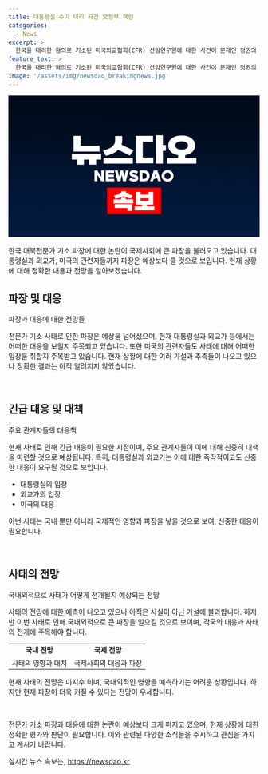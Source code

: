```yaml
---
title: 대통령실 수미 테리 사건 文정부 책임
categories:
  - News
excerpt: >
  한국을 대리한 혐의로 기소된 미국외교협회(CFR) 선임연구원에 대한 사건이 문재인 정권의 국정원 관련자 감찰과 문책 방침에 논란을 빚었습니다. 전문 외부 활동을 담당하던 요원들을 배제하고 아마추어 인력을 투입한 결과라는 비판을 받고 있습니다. 한미관계에 미치는 영향과 FBI의 강력한 조치에 대한 분석 역시 이어지고 있습니다. 현재는 이번 사태가 개인적 문제로 귀결될 가능성이 높다는 관측이 우세합니다.
feature_text: >
  한국을 대리한 혐의로 기소된 미국외교협회(CFR) 선임연구원에 대한 사건이 문재인 정권의 국정원 관련자 감찰과 문책 방침에 논란을 빚었습니다. 전문 외부 활동을 담당하던 요원들을 배제하고 아마추어 인력을 투입한 결과라는 비판을 받고 있습니다. 한미관계에 미치는 영향과 FBI의 강력한 조치에 대한 분석 역시 이어지고 있습니다. 현재는 이번 사태가 개인적 문제로 귀결될 가능성이 높다는 관측이 우세합니다.
image: '/assets/img/newsdao_breakingnews.jpg'
---
```


<p><img src="/assets/img/newsdao_breakingnews.jpg" alt="pcversion 속보" /></p>

<p>한국 대북전문가 기소 파장에 대한 논란이 국제사회에 큰 파장을 불러오고 있습니다. 대통령실과 외교가, 미국의 관련자들까지 파장은 예상보다 클 것으로 보입니다. 현재 상황에 대해 정확한 내용과 전망을 알아보겠습니다.</p>

<h2 data-ke-size="size26">파장 및 대응</h2>

<p>파장과 대응에 대한 전망들</p>

<p>전문가 기소 사태로 인한 파장은 예상을 넘어섰으며, 현재 대통령실과 외교가 등에서는 어떠한 대응을 보일지 주목되고 있습니다. 또한 미국의 관련자들도 사태에 대해 어떠한 입장을 취할지 주목받고 있습니다. 현재 상황에 대한 여러 가설과 추측들이 나오고 있으나 정확한 결과는 아직 알려지지 않았습니다.</p>

<p data-ke-size="size16">&nbsp;</p>

<h2 data-ke-size="size26">긴급 대응 및 대책</h2>

<p>주요 관계자들의 대응책</p>

<p>현재 사태로 인해 긴급 대응이 필요한 시점이며, 주요 관계자들이 이에 대해 신중히 대책을 마련할 것으로 예상됩니다. 특히, 대통령실과 외교가는 이에 대한 즉각적이고도 신중한 대응이 요구될 것으로 보입니다.</p>

<ul>
    <li>대통령실의 입장</li>
    <li>외교가의 입장</li>
    <li>미국의 대응</li>
</ul>

<p>이번 사태는 국내 뿐만 아니라 국제적인 영향과 파장을 낳을 것으로 보여, 신중한 대응이 필요합니다.</p>

<p data-ke-size="size16">&nbsp;</p>

<h2 data-ke-size="size26">사태의 전망</h2>

<p>국내외적으로 사태가 어떻게 전개될지 예상되는 전망</p>

<p>사태의 전망에 대한 예측이 나오고 있으나 아직은 사실이 아닌 가설에 불과합니다. 하지만 이번 사태로 인해 국내외적으로 큰 파장을 일으킬 것으로 보이며, 각국의 대응과 사태의 전개에 주목해야 합니다.</p>

<table>
    <tr>
        <td style="text-align: center; height: 17px;"><b>국내 전망</b></td>
        <td style="text-align: center; height: 17px;"><b>국제 전망</b></td>
    </tr>
    <tr>
        <td style="text-align: center; height: 17px;">사태의 영향과 대처</td>
        <td style="text-align: center; height: 17px;">국제사회의 대응과 파장</td>
    </tr>
</table>

<p>현재 사태의 전망은 미지수 이며, 국내외적인 영향을 예측하기는 어려운 상황입니다. 하지만 현재 파장이 더욱 커질 수 있다는 전망이 우세합니다.</p>

<p data-ke-size="size16">&nbsp;</p>

<p>전문가 기소 파장과 대응에 대한 논란이 예상보다 크게 퍼지고 있으며, 현재 상황에 대한 정확한 평가와 판단이 필요합니다. 이와 관련된 다양한 소식들을 주시하고 관심을 가지고 계시기 바랍니다.</p>
실시간 뉴스 속보는, <a href="https://newsdao.kr" rel="dofollow">https://newsdao.kr</a>


